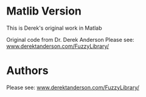 # Matlib Version
This is Derek's original work in Matlab

Original code from Dr. Derek Anderson
Please see: www.derektanderson.com/FuzzyLibrary/

# Authors
Please see: www.derektanderson.com/FuzzyLibrary/

